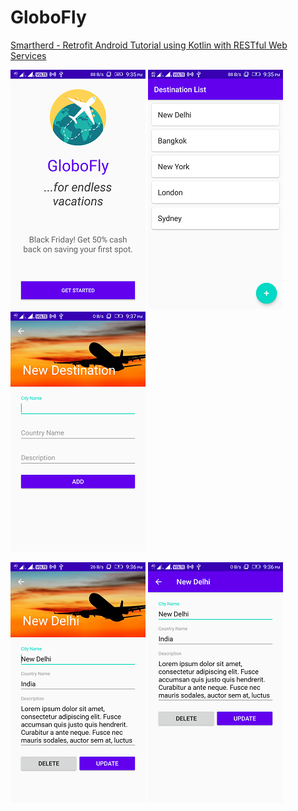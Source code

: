 # GloboFly

[Smartherd - Retrofit Android Tutorial using Kotlin with RESTful Web Services](https://bit.ly/2Ee6GHn)

![Screen1](images/Screen_1.png) ![Screen2](images/Screen_2.png) ![Screen2](images/Screen_5.png)

![Screen1](images/Screen_3.png) ![Screen2](images/Screen_4.png)
